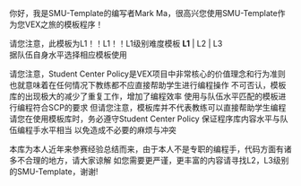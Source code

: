 你好，我是SMU-Template的编写者Mark Ma，很高兴您使用SMU-Template作为您VEX之旅的模板程序！

请您注意，此模板为L1！！L1！！L1级别难度模板
  **L1**  |  L2  |  L3  
     据队伍自身水平选择相应模板使用

请您注意，Student Center Policy是VEX项目中非常核心的价值理念和行为准则
也就意味着在任何情况下教练都不应直接帮助学生进行编程操作
不可否认，模板库的出现极大的减少了重复工作，增加了编程效率
使用与队伍水平匹配的模板进行编程符合SCP的要求
但请您注意，模板库并不代表教练可以直接帮助学生编程
请您在使用模板库时，务必遵守Student Center Policy
保证程序库内容水平与队伍编程手水平相当
以免造成不必要的麻烦与冲突

本库为本人近年来参赛经验总结而来，由于本人不是专职的编程手，代码方面有诸多不合理的地方，请大家谅解
如您需要更严谨，更丰富的内容请寻找L2，L3级别的SMU-Template，谢谢!
